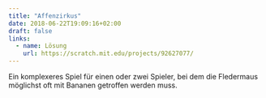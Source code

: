 ```yaml
---
title: "Affenzirkus"
date: 2018-06-22T19:09:16+02:00
draft: false
links:
  - name: Lösung
    url: https://scratch.mit.edu/projects/92627077/
---
```


Ein komplexeres Spiel für einen oder zwei Spieler, bei dem die Fledermaus möglichst oft mit Bananen getroffen werden muss.
